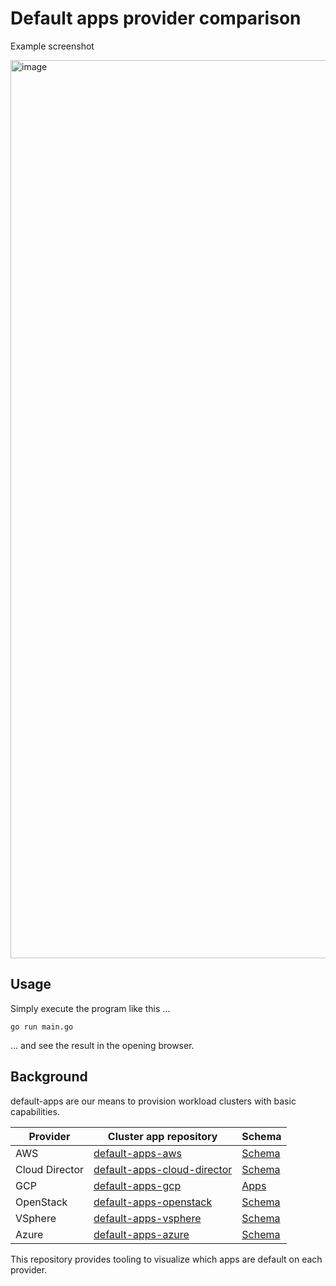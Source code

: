 # Default apps provider comparison 

Example screenshot

<img width="1437" alt="image" src="">

## Usage

Simply execute the program like this ...

```nohighlight
go run main.go
```

... and see the result in the opening browser.

## Background

default-apps are our means to provision workload clusters with basic capabilities.

| Provider | Cluster app repository | Schema |
|-|-|-|
| AWS | [default-apps-aws](https://github.com/giantswarm/default-apps-aws) | [Schema](https://raw.githubusercontent.com/giantswarm/default-apps-aws/master/helm/default-apps-aws/values.yaml) |
| Cloud Director | [default-apps-cloud-director](https://github.com/giantswarm/default-apps-cloud-director) | [Schema](https://raw.githubusercontent.com/giantswarm/default-apps-cloud-director/main/helm/default-apps-cloud-director/values.yaml) |
| GCP | [default-apps-gcp](https://github.com/giantswarm/default-apps-gcp) | [Apps](https://raw.githubusercontent.com/giantswarm/default-apps-gcp/main/helm/default-apps-gcp/values.yaml) |
| OpenStack | [default-apps-openstack](https://github.com/giantswarm/default-apps-openstack) | [Schema](https://raw.githubusercontent.com/giantswarm/default-apps-openstack/main/helm/default-apps-openstack/values.yaml) |
| VSphere | [default-apps-vsphere](https://github.com/giantswarm/default-apps-vsphere) | [Schema](https://raw.githubusercontent.com/giantswarm/default-apps-vsphere/main/helm/default-apps-vsphere/values.yaml) |
| Azure | [default-apps-azure](https://github.com/giantswarm/default-apps-azure) | [Schema](https://raw.githubusercontent.com/giantswarm/default-apps-vsphere/main/helm/default-apps-vsphere/values.yaml) |

This repository provides tooling to visualize which apps are default on each provider.
